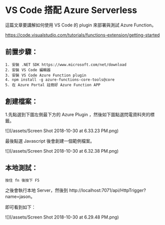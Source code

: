 # VS Code 搭配 Azure Serverless

這篇文章要講解如何使用 VS Code 的 plugin 來部署與測試 Azure Function。

https://code.visualstudio.com/tutorials/functions-extension/getting-started

## 前置步驟：

```
1. 安裝 .NET SDK https://www.microsoft.com/net/download
2. 安裝 VS Code 編輯器
3. 安裝 VS Code Azure Function plugin
4. npm install -g azure-functions-core-tools@core
5. 在 Azure Portal 註冊好 Azure Function APP
```

## 創建檔案：

1.先點選到下圖左側最下方的 Azure Plugin ，然後如下圖點選閃電資料夾的標籤。

![](/assets/Screen Shot 2018-10-30 at 6.33.23 PM.png)

最後點選 Javascript 後會創建一個範例檔案。

![](/assets/Screen Shot 2018-10-30 at 6.32.38 PM.png)



## 本地測試：

```
按住 fn 後按下 F5
```

之後會執行本地 Server，然後到 http://localhost:7071/api/HttpTrigger?name=jason。

即可看到如下：

![](/assets/Screen Shot 2018-10-30 at 6.29.48 PM.png)

